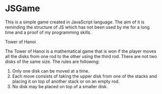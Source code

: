 # JSGame
This is a simple game created in JavaScript language.
The aim of it is reminding the structure of JS which 
has not been used by me for a long time and a proof 
of my programming skills.


Tower of Hanoi
 
The Tower of Hanoi is a mathematical game that is won 
if the player moves all the disks from one rod to 
the other using the third rod. There are not two disks 
of the same size. The rules are following:
1. Only one disk can be moved at a time.
2. Each move consists of taking the upper disk from one 
of the stacks and placing it on top of another stack or 
on an empty rod.
3. No disk may be placed on top of a smaller disk.